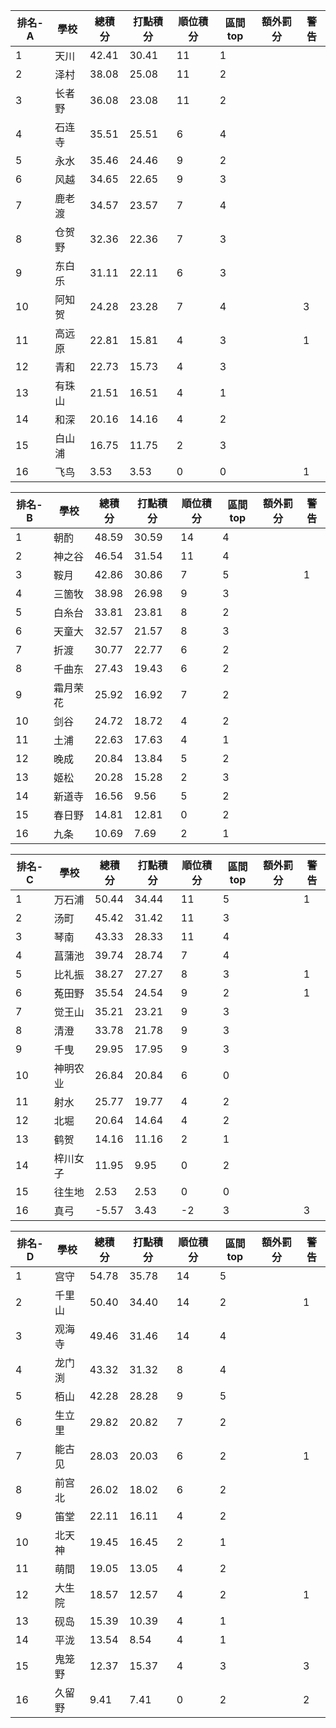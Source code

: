 排名-A|學校|總積分|打點積分|順位積分|區間top|額外罰分|警告
-|-|-|-|-|-|-|-
1|天川|42.41 |30.41 |11|1||
2|泽村|38.08 |25.08 |11|2||
3|长者野|36.08 |23.08 |11|2||
4|石连寺|35.51 |25.51 |6|4||
5|永水|35.46 |24.46 |9|2||
6|风越|34.65 |22.65 |9|3||
7|鹿老渡|34.57 |23.57 |7|4||
8|仓贺野|32.36 |22.36 |7|3||
9|东白乐|31.11 |22.11 |6|3||
10|阿知贺|24.28 |23.28 |7|4||3
11|高远原|22.81 |15.81 |4|3||1
12|青和|22.73 |15.73 |4|3||
13|有珠山|21.51 |16.51 |4|1||
14|和深|20.16 |14.16 |4|2||
15|白山浦|16.75 |11.75 |2|3||
16|飞鸟|3.53 |3.53 |0|0||1

排名-B|學校|總積分|打點積分|順位積分|區間top|額外罰分|警告
-|-|-|-|-|-|-|-
1|朝酌|48.59 |30.59 |14|4||
2|神之谷|46.54 |31.54 |11|4||
3|鞍月|42.86 |30.86 |7|5||1
4|三箇牧|38.98 |26.98 |9|3||
5|白糸台|33.81 |23.81 |8|2||
6|天童大|32.57 |21.57 |8|3||
7|折渡|30.77 |22.77 |6|2||
8|千曲东|27.43 |19.43 |6|2||
9|霜月荣花|25.92 |16.92 |7|2||
10|剑谷|24.72 |18.72 |4|2||
11|土浦|22.63 |17.63 |4|1||
12|晚成|20.84 |13.84 |5|2||
13|姬松|20.28 |15.28 |2|3||
14|新道寺|16.56 |9.56 |5|2||
15|春日野|14.81 |12.81 |0|2||
16|九条|10.69 |7.69 |2|1||

排名-C|學校|總積分|打點積分|順位積分|區間top|額外罰分|警告
-|-|-|-|-|-|-|-
1|万石浦|50.44 |34.44 |11|5||1
2|汤町|45.42 |31.42 |11|3||
3|琴南|43.33 |28.33 |11|4||
4|菖蒲池|39.74 |28.74 |7|4||
5|比礼振|38.27 |27.27 |8|3||1
6|菟田野|35.54 |24.54 |9|2||1
7|觉王山|35.21 |23.21 |9|3||
8|清澄|33.78 |21.78 |9|3||
9|千曳|29.95 |17.95 |9|3||
10|神明农业|26.84 |20.84 |6|0||
11|射水|25.77 |19.77 |4|2||
12|北堀|20.64 |14.64 |4|2||
13|鹤贺|14.16 |11.16 |2|1||
14|梓川女子|11.95 |9.95 |0|2||
15|往生地|2.53 |2.53 |0|0||
16|真弓|-5.57 |3.43 |-2|3||3

排名-D|學校|總積分|打點積分|順位積分|區間top|額外罰分|警告
-|-|-|-|-|-|-|-
1|宫守|54.78 |35.78 |14|5||
2|千里山|50.40 |34.40 |14|2||1
3|观海寺|49.46 |31.46 |14|4||
4|龙门渕|43.32 |31.32 |8|4||
5|栢山|42.28 |28.28 |9|5||
6|生立里|29.82 |20.82 |7|2||
7|能古见|28.03 |20.03 |6|2||1
8|前宫北|26.02 |18.02 |6|2||
9|笛堂|22.11 |16.11 |4|2||
10|北天神|19.45 |16.45 |2|1||
11|萌間|19.05 |13.05 |4|2||
12|大生院|18.57 |12.57 |4|2||1
13|砚岛|15.39 |10.39 |4|1||
14|平泷|13.54 |8.54 |4|1||
15|鬼笼野|12.37 |15.37 |4|3||3
16|久留野|9.41 |7.41 |0|2||2
